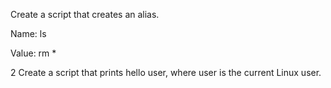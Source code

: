 Create a script that creates an alias.



Name: ls

Value: rm *

2 Create a script that prints hello user, where user is the current Linux user.
